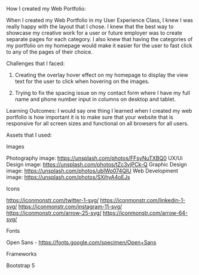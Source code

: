 How I created my Web Portfolio:

When I created my Web Portfolio in my User Experience Class, I knew I was really happy with the layout that I chose. I knew that the best way to showcase my creative work for a user or future employer was to create separate pages for each category. I also knew that having the categories of my portfolio on my homepage would make it easier for the user to fast click to any of the pages of their choice. 

Challenges that I faced:

1) Creating the overlay hover effect on my homepage to display the view text for the user to click when hovering on the images. 

2) Trying to fix the spacing issue on my contact form where I have my full name and phone number input in columns on desktop and tablet.  

Learning Outcomes: I would say one thing I learned when I created my web portfolio is how important it is to make sure that your website that is responsive for all screen sizes and functional on all browsers for all users. 

Assets that I used:

Images 

Photography image: https://unsplash.com/photos/FFsyNuTXBQ0 
UX/Ui Design image: https://unsplash.com/photos/tZc3vjPCk-Q
Graphic Design image: https://unsplash.com/photos/ubIWo074QlU
Web Development image: https://unsplash.com/photos/SXihyA4oEJs

Icons

https://iconmonstr.com/twitter-1-svg/
https://iconmonstr.com/linkedin-1-svg/
https://iconmonstr.com/instagram-11-svg/
https://iconmonstr.com/arrow-25-svg/
https://iconmonstr.com/arrow-64-svg/

Fonts

Open Sans - https://fonts.google.com/specimen/Open+Sans

Frameworks

Bootstrap 5 